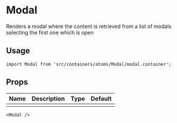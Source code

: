 # Modal
Renders a modal where the content is retrieved from a list of modals selecting the first one
which is open

## Usage

```
import Modal from 'src/containers/atoms/Modal/modal.container';
```

## Props

| Name | Description | Type | Default |
|------|-------------|------|---------|
|  |  |  |  |

```
<Modal />
```